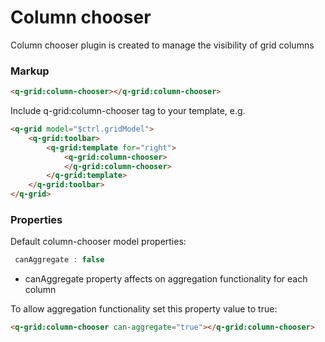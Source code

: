 # Column chooser

Column chooser plugin is created to manage the visibility of grid columns

### Markup
```html
<q-grid:column-chooser></q-grid:column-chooser>
```

Include q-grid:column-chooser tag to  your template, e.g.

```html
<q-grid model="$ctrl.gridModel">
	<q-grid:toolbar>
		<q-grid:template for="right">
			<q-grid:column-chooser>
			</q-grid:column-chooser>
		</q-grid:template>
	</q-grid:toolbar>
</q-grid>
```

### Properties
Default column-chooser model properties:
```javascript
 canAggregate : false
```
* canAggregate property affects on aggregation functionality for each column

To allow aggregation functionality set this property value to true:

```html
<q-grid:column-chooser can-aggregate="true"></q-grid:column-chooser>
```
